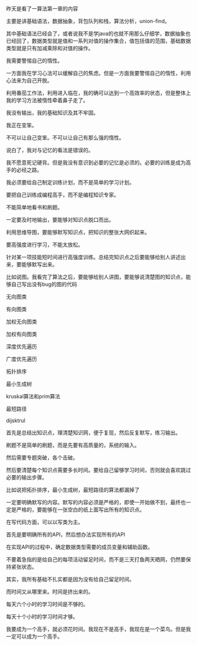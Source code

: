 昨天是看了一算法第一章的内容

主要是讲基础语法，数据抽象，背包队列和栈，算法分析，union-find。

其中基础语法已经会了，或者说我不是学java的也就不用那么仔细学，数据抽象也已经回了，数据类型就是值和一系列对值的操作集合，值包括值的范围，基础数据类型就是只有加减乘除和对值的操作。

我需要警惕自己的惰性。

一方面我在学习心法可以缓解自己的焦虑。但是一方面我要警惕自己的惰性，利用心法来为自己开脱。

利用番茄工作法，利用进入临在，我的确可以达到一个高效率的状态，但是整体上我的学习方法被惰性牵着鼻子走了。

我没有输出，我的基础知识及其不牢固。

我正在变笨。

不可以让自己变笨。不可以让自己有那么强的惰性。

说白了，我对与记忆的看法是错误的。

我不愿意死记硬背。但是我没有意识到必要的记忆是必须的。必要的训练是成为高手的必经之路。

我必须要给自己制定训练计划，而不是简单的学习计划。

要把自己训练成编程高手，而不是编程知识专家。

不能简单地看书和刷题。

一定要及时地输出，要能够对知识点脱口而出。

利用思维导图，要能够默写知识点，把知识的整张大网织起来。

要高强度进行学习，不能太放松。

针对某一项技能短时间进行高强度训练。总结完知识点之后要能够给别人讲述出来，要能够默写出来。

比如说图。我看完了算法之后，要能够给别人讲图，要能够说清楚图的知识点，能够自己写出没有bug的图的代码

无向图类

有向图类

加权无向图类

加权有向图类

深度优先遍历

广度优先遍历

拓扑排序

最小生成树

kruskal算法和prim算法

最短路径

dijsktrul



首先是总结出知识点，理清楚知识网，便于复现，然后反复默写，练习输出。

刷题不是简单的刷题，而是先要有高质量的，系统的输入。

然后需要专题突破，各个击破。

然后要清楚每个知识点需要多长时间。要给自己留够学习时间，否则就会喜欢跳过必要的输出步骤。

比如说把拓扑排序，最小生成树，最短路径的算法都漏掉了

一定要明确默写的内容。默写的内容必须是严格的，即使一开始做不到，最终也一定是严格的，要能够在一张空白的纸上面写出所有的知识点。

在写代码方面，可以以写类为主。

首先是要明确所有的API，然后想办法实现所有的API

在实现API的过程中，确定数据类型需要的成员变量和辅助函数。

不要着急指的是给自己的每项活动留足时间，而不是三天打鱼两天晒网，仍然要保持紧张状态。

其实，我所有基础不扎实都是因为没有给自己留足时间。

而时间又从哪里来。时间是挤出来的。

每天六个小时的学习时间是不够的。

每天十个小时的学习时间才够。

我要成为一个高手，就必须花时间。我现在不是高手，我现在是一个菜鸟。但是我一定可以成为一个高手。